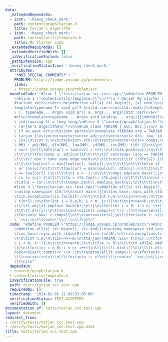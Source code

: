 ```yaml
---
data:
  _extendedDependsOn:
  - icon: ':heavy_check_mark:'
    path: content/graph/tarjan.h
    title: Tarjan's algorithm
  - icon: ':heavy_check_mark:'
    path: content/utils/template.h
    title: My starter code
  _extendedRequiredBy: []
  _extendedVerifiedWith: []
  _isVerificationFailed: false
  _pathExtension: cpp
  _verificationStatusIcon: ':heavy_check_mark:'
  attributes:
    '*NOT_SPECIAL_COMMENTS*': ''
    PROBLEM: https://judge.yosupo.jp/problem/scc
    links:
    - https://judge.yosupo.jp/problem/scc
  bundledCode: "#line 1 \"tests/tarjan_scc.test.cpp\"\n#define PROBLEM \"https://judge.yosupo.jp/problem/scc\"\
    \n#line 1 \"content/utils/template.h\"\n/**\n * @brief My starter code\n */\n\n\
    #include <bits/stdc++.h>\n#define all(x) (x).begin(), (x).end()\n\n#ifdef LOCAL\n\
    template<typename T> void pr(T a){std::cerr<<a<<std::endl;}\ntemplate<typename\
    \ T, typename... Args> void pr(T a, Args... args){std::cerr<<a<<' ',pr(args...);}\n\
    #else\ntemplate<typename... Args> void pr(Args... args){}\n#endif\n\nusing namespace\
    \ std;\nusing ll = long long;\n#line 3 \"content/graph/tarjan.h\"\n\n/**\n * @brief\
    \ Tarjan's algorithm\n */\n\nenum class TARJAN { SCC, BCC };\n// add a flag for\
    \ if we want articulationn points\n\ntemplate <TARJAN arg = TARJAN::SCC>\nstruct\
    \ tarjan {\n\tvector<vector<int>> adj;\n\tvector<int> dfn, low, id;\n\tvector<bool>\
    \ ins;\n\tint t;\n\tstack<int> stk;\n\tvector<vector<int>> comps;\n\t\n\ttarjan(int\
    \ MM) : adj(MM), dfn(MM), low(MM), id(MM), ins(MM), t(0) {}\n\t\n\tvoid dfs(int\
    \ cur) {\n\t\tdfn[cur] = low[cur] = ++t;\n\t\tstk.push(cur);\n\t\tins[cur] = 1;\n\
    \t\t\n\t\tfor(auto u: adj[cur]){\n\t\t\tif constexpr (arg == TARJAN::BCC) {\n\t\
    \t\t\t// don't take same edge back\n\t\t\t}\n\t\t\tif (!dfn[u]) {\n\t\t\t\tdfs(u);\n\
    \t\t\t\tlow[cur] = min(low[cur], low[u]);\n\t\t\t}\n\t\t\telse if (arg == TARJAN::BCC\
    \ or ins[u])\n\t\t\t\tlow[cur] = min(low[cur], dfn[u]);\n\t\t}\n\t\t\n\t\tif (dfn[cur]\
    \ == low[cur]) {\n\t\t\tint u = -1;\n\t\t\tcomps.emplace_back();\n\t\t\twhile\
    \ (u != cur) {\n\t\t\t\tu = stk.top(); stk.pop();\n\t\t\t\tins[u] = 0;\n\t\t\t\
    \tid[u] = cur;\n\t\t\t\tcomps.back().emplace_back(u);\n\t\t\t}\n\t\t}\n\t}\n};\n\
    #line 3 \"tests/tarjan_scc.test.cpp\"\n#define all(x) (x).begin(), (x).end()\n\
    \nusing namespace std;\n\n\nint main(){\n\tios_base::sync_with_stdio(0);\n\tcin.tie(0);\n\
    \tcin.exceptions(cin.failbit);\n\t\n\tint n,m;\n\tcin>>n>>m;\n\ttarjan<TARJAN::SCC>\
    \ t(n+5);\n\tfor(int i = 0,a,b; i < m; i++){\n\t\tcin>>a>>b;\n\t\tif(a != b)\n\
    \t\t\tt.adj[a].emplace_back(b);\n\t}\n\tfor(int i = 0; i < n; i++){\n\t\tif(!t.dfn[i])\n\
    \t\t\tt.dfs(i);\n\t}\n\tcout<<size(t.comps)<<'\\n';\n\treverse(all(t.comps));\n\
    \tfor(auto &&v: t.comps){\n\t\tcout<<size(v);\n\t\tfor(auto i: v)\n\t\t\tcout<<'\
    \ '<<i;\n\t\tcout<<'\\n';\n\t}\n}\n"
  code: "#define PROBLEM \"https://judge.yosupo.jp/problem/scc\"\n#include \"../content/graph/tarjan.h\"\
    \n#define all(x) (x).begin(), (x).end()\n\nusing namespace std;\n\n\nint main(){\n\
    \tios_base::sync_with_stdio(0);\n\tcin.tie(0);\n\tcin.exceptions(cin.failbit);\n\
    \t\n\tint n,m;\n\tcin>>n>>m;\n\ttarjan<TARJAN::SCC> t(n+5);\n\tfor(int i = 0,a,b;\
    \ i < m; i++){\n\t\tcin>>a>>b;\n\t\tif(a != b)\n\t\t\tt.adj[a].emplace_back(b);\n\
    \t}\n\tfor(int i = 0; i < n; i++){\n\t\tif(!t.dfn[i])\n\t\t\tt.dfs(i);\n\t}\n\t\
    cout<<size(t.comps)<<'\\n';\n\treverse(all(t.comps));\n\tfor(auto &&v: t.comps){\n\
    \t\tcout<<size(v);\n\t\tfor(auto i: v)\n\t\t\tcout<<' '<<i;\n\t\tcout<<'\\n';\n\
    \t}\n}\n"
  dependsOn:
  - content/graph/tarjan.h
  - content/utils/template.h
  isVerificationFile: true
  path: tests/tarjan_scc.test.cpp
  requiredBy: []
  timestamp: '2024-02-01 11:09:33-05:00'
  verificationStatus: TEST_ACCEPTED
  verifiedWith: []
documentation_of: tests/tarjan_scc.test.cpp
layout: document
redirect_from:
- /verify/tests/tarjan_scc.test.cpp
- /verify/tests/tarjan_scc.test.cpp.html
title: tests/tarjan_scc.test.cpp
---
```

